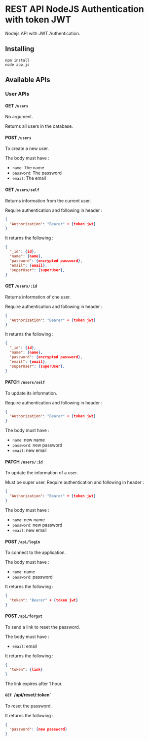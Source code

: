 # REST API NodeJS Authentication with token JWT

Nodejs API with JWT Authentication.


## Installing

```
npm install
node app.js
```

## Available APIs

### User APIs


#### GET `/users`

No argument.

Returns all users in the database.


#### POST `/users`

To create a new user.

The body must have :

* `name`: The name
* `password`: The password
* `email`: The email


#### GET `/users/self`

Returns information from the current user.

Require authentication and following in header :

```json
{
  "Authorization": "Bearer" + {token jwt}
}
```

It returns the following :

```json
{
  "_id": {id},
  "name": {name},
  "password": {encrypted password},
  "email": {email},
  "superUser": {superUser},
}
```


#### GET `/users/:id`

Returns information of one user.

Require authentication and following in header :

```json
{
  "Authorization": "Bearer" + {token jwt}
}
```

It returns the following :

```json
{
  "_id": {id},
  "name": {name},
  "password": {encrypted password},
  "email": {email},
  "superUser": {superUser},
}
```


#### PATCH `/users/self`

To update its information.

Require authentication and following in header :

```json
{
  "Authorization": "Bearer" + {token jwt}
}
```

The body must have :

* `name`: new name
* `password`: new password
* `email`: new email


#### PATCH `/users/:id`

To update the information of a user.

Must be super user.
Require authentication and following in header :

```json
{
  "Authorization": "Bearer" + {token jwt}
}
```

The body must have :

* `name`: new name
* `password`: new password
* `email`: new email


#### POST `/api/login`

To connect to the application.

The body must have :

* `name`: name
* `password`: password

It returns the following :

```json
{
  "token": "Bearer" + {token jwt}
}
```


#### POST `/api/forgot`

To send a link to reset the password.

The body must have :

* `email`: email

It returns the following :

```json
{
  "token": {link}
}
```

The link expires after 1 hour.


#### `GET `/api/reset/:token`

To reset the password.

It returns the following :

```json
{
  "password": {new password}
}
```
